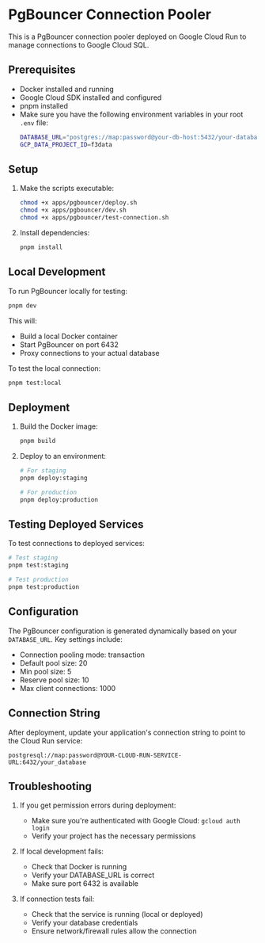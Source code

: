 # PgBouncer Connection Pooler

This is a PgBouncer connection pooler deployed on Google Cloud Run to manage connections to Google Cloud SQL.

## Prerequisites

- Docker installed and running
- Google Cloud SDK installed and configured
- pnpm installed
- Make sure you have the following environment variables in your root `.env` file:
  ```bash
  DATABASE_URL="postgres://map:password@your-db-host:5432/your-database"
  GCP_DATA_PROJECT_ID=f3data
  ```

## Setup

1. Make the scripts executable:

   ```bash
   chmod +x apps/pgbouncer/deploy.sh
   chmod +x apps/pgbouncer/dev.sh
   chmod +x apps/pgbouncer/test-connection.sh
   ```

2. Install dependencies:
   ```bash
   pnpm install
   ```

## Local Development

To run PgBouncer locally for testing:

```bash
pnpm dev
```

This will:

- Build a local Docker container
- Start PgBouncer on port 6432
- Proxy connections to your actual database

To test the local connection:

```bash
pnpm test:local
```

## Deployment

1. Build the Docker image:

   ```bash
   pnpm build
   ```

2. Deploy to an environment:

   ```bash
   # For staging
   pnpm deploy:staging

   # For production
   pnpm deploy:production
   ```

## Testing Deployed Services

To test connections to deployed services:

```bash
# Test staging
pnpm test:staging

# Test production
pnpm test:production
```

## Configuration

The PgBouncer configuration is generated dynamically based on your `DATABASE_URL`. Key settings include:

- Connection pooling mode: transaction
- Default pool size: 20
- Min pool size: 5
- Reserve pool size: 10
- Max client connections: 1000

## Connection String

After deployment, update your application's connection string to point to the Cloud Run service:

```
postgresql://map:password@YOUR-CLOUD-RUN-SERVICE-URL:6432/your_database
```

## Troubleshooting

1. If you get permission errors during deployment:

   - Make sure you're authenticated with Google Cloud: `gcloud auth login`
   - Verify your project has the necessary permissions

2. If local development fails:

   - Check that Docker is running
   - Verify your DATABASE_URL is correct
   - Make sure port 6432 is available

3. If connection tests fail:
   - Check that the service is running (local or deployed)
   - Verify your database credentials
   - Ensure network/firewall rules allow the connection
